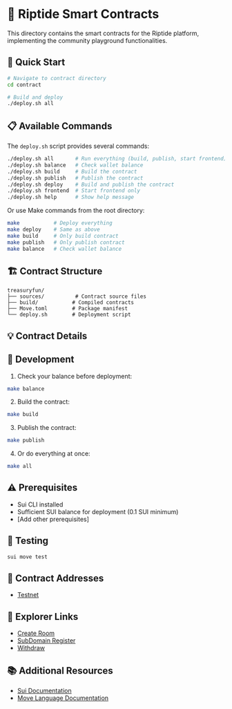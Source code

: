 # 📜 Riptide Smart Contracts

This directory contains the smart contracts for the Riptide platform, implementing the community playground functionalities.

## 🚀 Quick Start

```bash
# Navigate to contract directory
cd contract

# Build and deploy
./deploy.sh all
```

## 📋 Available Commands

The `deploy.sh` script provides several commands:

```bash
./deploy.sh all       # Run everything (build, publish, start frontend)
./deploy.sh balance   # Check wallet balance
./deploy.sh build     # Build the contract
./deploy.sh publish   # Publish the contract
./deploy.sh deploy    # Build and publish the contract
./deploy.sh frontend  # Start frontend only
./deploy.sh help      # Show help message
```

Or use Make commands from the root directory:

```bash
make           # Deploy everything
make deploy    # Same as above
make build     # Only build contract
make publish   # Only publish contract
make balance   # Check wallet balance
```

## 🏗️ Contract Structure

```
treasuryfun/
├── sources/          # Contract source files
├── build/           # Compiled contracts
├── Move.toml        # Package manifest
└── deploy.sh        # Deployment script
```

## 💡 Contract Details

## 🔧 Development

1. Check your balance before deployment:

```bash
make balance
```

2. Build the contract:

```bash
make build
```

3. Publish the contract:

```bash
make publish
```

4. Or do everything at once:

```bash
make all
```

## ⚠️ Prerequisites

- Sui CLI installed
- Sufficient SUI balance for deployment (0.1 SUI minimum)
- [Add other prerequisites]

## 🧪 Testing

```bash
sui move test
```

## 📝 Contract Addresses

- [Testnet](https://testnet.suivision.xyz/package/0xf056c2631c508f5a6cf47c9da889da1c5ab7f9978da5fbe6078cfaf64caa3dbc)

## 🔗 Explorer Links

- [Create Room](https://explorer.polymedia.app/txblock/DwKDHhDogRN2Rb8djVizbv3XU8g85ULcFBQw9KqXXbgs?network=testnet)
- [SubDomain Register](https://explorer.polymedia.app/txblock/BpN1oMyB1k7C3Ye8eGWhyjMJEGitkenkSh6xsSvKoaYv?network=testnet)
- [Withdraw](https://explorer.polymedia.app/txblock/8dtxSx9e834zUvYSU21DpYk29VQETVrkutfGR7hbL1xo?network=testnet)

## 📚 Additional Resources

- [Sui Documentation](https://docs.sui.io/)
- [Move Language Documentation](https://move-language.github.io/move/)
